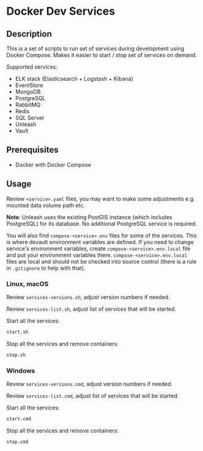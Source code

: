# Docker Dev Services

## Description

This is a set of scripts to run set of services during development using
Docker Compose. Makes it easier to start / stop set of services on demand.

Supported services:

- ELK stack (Elasticsearch + Logstash + Kibana)
- EventStore
- MongoDB
- PostgreSQL
- RabbitMQ
- Redis
- SQL Server
- Unleash
- Vault

## Prerequisites

- Docker with Docker Compose

## Usage

Review `<service>.yaml` files, you may want to make some adjustments e.g.
mounted data volume path etc.

**Note**: Unleash uses the existing PostGIS instance (which includes PostgreSQL) for its database. No additional PostgreSQL service is required.

You will also find `compose-<service>.env` files for some of the services. This
is where devault environment variables are defined. If you need to change
service's environment variables, create `compose-<service>.env.local` file and
put your environment variables there. `compose-<service>.env.local` files are
local and should not be checked into source control (there is a rule in
`.gitignore` to help with that).

### Linux, macOS

Review `services-versions.sh`, adjust version numbers if needed.

Review `services-list.sh`, adjust list of services that will be started.

Start all the services:

```bash
start.sh
```

Stop all the services and remove containers:

```bash
stop.sh
```

### Windows

Review `services-versions.cmd`, adjust version numbers if needed.

Review `services-list.cmd`, adjust list of services that will be started.

Start all the services:

```bash
start.cmd
```

Stop all the services and remove containers:

```bash
stop.cmd
```

